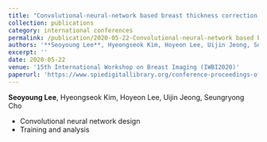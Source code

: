 ```yaml
---
title: "Convolutional-neural-network based breast thickness correction in digital breast tomosynthesis"
collection: publications
category: international conferences
permalink: /publication/2020-05-22-Convolutional-neural-network based breast thickness correction in digital breast tomosynthesis
authors: '**Seoyoung Lee**, Hyeongseok Kim, Hoyeon Lee, Uijin Jeong, Seungryong Cho'
excerpt: ''
date: 2020-05-22
venue: '15th International Workshop on Breast Imaging (IWBI2020)'
paperurl: 'https://www.spiedigitallibrary.org/conference-proceedings-of-spie/11513/2560909/Convolutional-neural-network-based-breast-thickness-correction-in-digital-breast/10.1117/12.2560909.full'
---
```



**Seoyoung Lee**, Hyeongseok Kim, Hoyeon Lee, Uijin Jeong, Seungryong Cho  
- Convolutional neural network design
- Training and analysis
